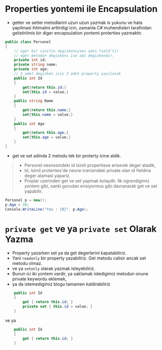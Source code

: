 # Properties yontemi ile Encapsulation
* getter ve setter metodlarini uzun uzun yazmak is yukunu ve hata yapilmasi ihtimalini arttirdigi icin, zamanla C# muhendisleri tarafindan gelistirilmis bir diger encapsulation yontemi proterties yazmaktir.
```C#
public class Personel
{
    // eger bir sinifin degiskeniysen adin field'tir
    // eger metodun degiskeni ise adi degiskendir. 
    private int id;
    private string name;
    private int age;
    // 3 adet degisken icin 3 adet property yazilacak
    public int Id
    {
        get{return this.id;}
        set{this.id = value;}
    }
    public string Name
    {
        get{return this.name;}
        set{this.name = value;}
    }
    public int Age
    {
        get{return this.age;}
        set{this.age = value;}
    }
}
```
* get ve set adinda 2 metodu tek bir proterty icine aldik.

> * Personel nesnesindeki id isimli propertiese eriserek deger atadik,
> * Id, isimli proterties'de nesne icerisindeki private olan id fieldina deger atamasi yapariz. 
> * Proplar uzerinden get ve set yapmak kolaydir. Ilk ogrendigimiz yontem gibi, sanki gorudan erisiyormus gibi davranarak get ve set yapabilir.
```C#
Personel p = new();
p.Age = 30;
Console.WriteLine("Yas : {0}", p.Age);
```
# `private get` ve ya `private set` Olarak Yazma
* Property yazarken set ya da get degerlerini kapatabiliriz.
* Yani `readonly` bir property yazabiliriz. Get metodu calisir ancak set metodu olmaz.
* ve ya `setonly` olarak yazmak isteyebiliriz. 
* Bunun ici iki yontem vardir, ya saklamak istedigimiz metodun onune private keywordu eklemek, 
* ya da istemedigimiz blogu tamamen kaldirabiliriz
```C#
    public int Id
    {
        get { return this.id; }
        private set { this.id = value; }
    }
```
ve ya

```C#
    public int Id
    {
        get { return this.id; }
    }
```


